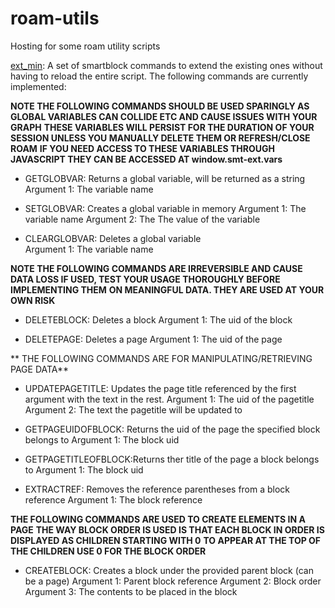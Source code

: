 # roam-utils
Hosting for some roam utility scripts

[ext_min](https://ryxai.github.io/roam-utils/ext_min.js): A set of smartblock commands to extend the existing ones without having to reload the entire script.
The following commands are currently implemented:


   **NOTE THE FOLLOWING COMMANDS SHOULD BE USED SPARINGLY AS GLOBAL VARIABLES CAN COLLIDE ETC AND CAUSE ISSUES WITH YOUR GRAPH**
  **THESE VARIABLES WILL PERSIST FOR THE DURATION OF YOUR SESSION UNLESS YOU MANUALLY DELETE THEM OR REFRESH/CLOSE ROAM**
  **IF YOU NEED ACCESS TO THESE VARIABLES THROUGH JAVASCRIPT THEY CAN BE ACCESSED AT window.smt-ext.vars**
  
  * GETGLOBVAR:         Returns a global variable, will be returned as a string
                        Argument 1: The variable name

  * SETGLOBVAR:         Creates a global variable in memory
                        Argument 1: The variable name
                        Argument 2: The The value of the variable

  * CLEARGLOBVAR:       Deletes a global variable\
                        Argument 1: The variable name
  
  **NOTE THE FOLLOWING COMMANDS ARE IRREVERSIBLE AND CAUSE DATA LOSS IF USED, TEST YOUR USAGE THOROUGHLY BEFORE IMPLEMENTING THEM**
  **ON MEANINGFUL DATA. THEY ARE USED AT YOUR OWN RISK**

  * DELETEBLOCK:        Deletes a block
                        Argument 1: The uid of the block

  * DELETEPAGE:         Deletes a page
                        Argument 1: The uid of the page

  ** THE FOLLOWING COMMANDS ARE FOR MANIPULATING/RETRIEVING PAGE DATA**

  * UPDATEPAGETITLE:    Updates the page title referenced by the first argument with the text in the rest.
                        Argument 1: The uid of the pagetitle
                        Argument 2: The text the pagetitle will be updated to

  * GETPAGEUIDOFBLOCK:  Returns the uid of the page the specified block belongs to
                        Argument 1: The block uid

  * GETPAGETITLEOFBLOCK:Returns ther title of the page a block belongs to
                        Argument 1: The block uid

  * EXTRACTREF:         Removes the reference parentheses from a block reference
                        Argument 1: The block reference
                        
  **THE FOLLOWING COMMANDS ARE USED TO CREATE ELEMENTS IN A PAGE**
  **THE WAY BLOCK ORDER IS USED IS THAT EACH BLOCK IN ORDER IS DISPLAYED AS CHILDREN STARTING WITH 0**
  **TO APPEAR AT THE TOP OF THE CHILDREN USE 0 FOR THE BLOCK ORDER**
  
  * CREATEBLOCK:        Creates a block under the provided parent block (can be a page)
                        Argument 1: Parent block reference
                        Argument 2: Block order
                        Argument 3: The contents to be placed in the block

